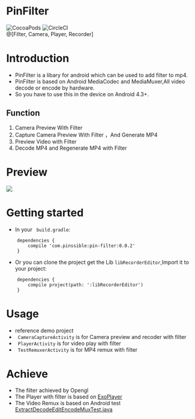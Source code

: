 # PinFilter
![CocoaPods](https://img.shields.io/badge/Android%20-4.3%2B-brightgreen.svg)   ![CircleCI](https://img.shields.io/circleci/project/github/RedSparr0w/node-csgo-parser.svg)  
  @[Filter, Camera, Player, Recorder]

Introduction
======
- PinFilter is a libary for android which can be used to add filter to mp4.
- PinFilter is based on Android MediaCodec and MediaMuxer,All video decode or encode by hardware.
- So you have to use this in the device on Android 4.3+.

## Function
1. Camera Preview With Filter
2. Capture Camera Preview With Filter ，And Generate MP4
3. Preview Video with Filter
4. Decode MP4 and Regenerate MP4 with Filter

Preview
======
![](ezgif.com-optimize.gif)

Getting started
======
- In your ` build.gradle`:
```
    dependencies {
        compile 'com.pinssible:pin-filter:0.0.2'
    }
```
- Or you can clone the project get the Lib   `libRecorderEditor`,Import it to your project:
```
    dependencies {
        compile project(path: ':libRecorderEditor')
    }
```

Usage
======
- reference demo project
-   ` CameraCaptureActivity` is for Camera preview and recoder with filter 
-  ` PlayerActivity` is for video play with  filter
-  ` TestRemuxerActivity` is for MP4 remux with filter

Achieve
======
- The filter achieved by Opengl
- The Player with filter is based on [ExoPlayer](https://github.com/google/ExoPlayer)
- The Video Remux is based on Android test [ExtractDecodeEditEncodeMuxTest.java](https://android.googlesource.com/platform/cts/+/jb-mr2-release/tests/tests/media/src/android/media/cts/ExtractDecodeEditEncodeMuxTest.java.)